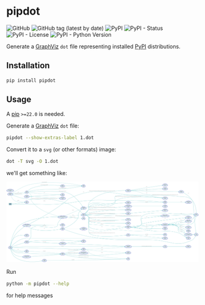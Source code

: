 # pipdot

![GitHub](https://img.shields.io/github/license/tanbro/pipdot)
![GitHub tag (latest by date)](https://img.shields.io/github/v/tag/tanbro/pipdot)
![PyPI](https://img.shields.io/pypi/v/pipdot)
![PyPI - Status](https://img.shields.io/pypi/status/pipdot)
![PyPI - License](https://img.shields.io/pypi/l/pipdot)
![PyPI - Python Version](https://img.shields.io/pypi/pyversions/pipdot)

Generate a [GraphViz][] `dot` file representing installed [PyPI][] distributions.

## Installation

```sh
pip install pipdot
```

## Usage

A [pip][] `>=22.0` is needed.

Generate a [GraphViz][] `dot` file:

```sh
pipdot --show-extras-label 1.dot
```

Convert it to a `svg` (or other formats) image:

```sh
dot -T svg -O 1.dot
```

we'll get something like:

![assets/1.dot.svg](assets/1.dot.svg)

Run

```sh
python -m pipdot --help
```

for help messages

[PyPI]: https://pypi.org/
[pip]: https://pip.pypa.io/
[GraphViz]: https://graphviz.org/
